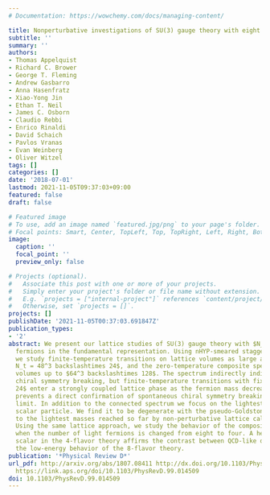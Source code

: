 ```yaml
---
# Documentation: https://wowchemy.com/docs/managing-content/

title: Nonperturbative investigations of SU(3) gauge theory with eight dynamical flavors
subtitle: ''
summary: ''
authors:
- Thomas Appelquist
- Richard C. Brower
- George T. Fleming
- Andrew Gasbarro
- Anna Hasenfratz
- Xiao-Yong Jin
- Ethan T. Neil
- James C. Osborn
- Claudio Rebbi
- Enrico Rinaldi
- David Schaich
- Pavlos Vranas
- Evan Weinberg
- Oliver Witzel
tags: []
categories: []
date: '2018-07-01'
lastmod: 2021-11-05T09:37:03+09:00
featured: false
draft: false

# Featured image
# To use, add an image named `featured.jpg/png` to your page's folder.
# Focal points: Smart, Center, TopLeft, Top, TopRight, Left, Right, BottomLeft, Bottom, BottomRight.
image:
  caption: ''
  focal_point: ''
  preview_only: false

# Projects (optional).
#   Associate this post with one or more of your projects.
#   Simply enter your project's folder or file name without extension.
#   E.g. `projects = ["internal-project"]` references `content/project/deep-learning/index.md`.
#   Otherwise, set `projects = []`.
projects: []
publishDate: '2021-11-05T00:37:03.691847Z'
publication_types:
- '2'
abstract: We present our lattice studies of SU(3) gauge theory with $N_f$ = 8 degenerate
  fermions in the fundamental representation. Using nHYP-smeared staggered fermions
  we study finite-temperature transitions on lattice volumes as large as $L^3 backslashtimes
  N_t = 48^3 backslashtimes 24$, and the zero-temperature composite spectrum on lattice
  volumes up to $64^3 backslashtimes 128$. The spectrum indirectly indicates spontaneous
  chiral symmetry breaking, but finite-temperature transitions with fixed $N_t backslashleq
  24$ enter a strongly coupled lattice phase as the fermion mass decreases, which
  prevents a direct confirmation of spontaneous chiral symmetry breaking in the chiral
  limit. In addition to the connected spectrum we focus on the lightest flavor-singlet
  scalar particle. We find it to be degenerate with the pseudo-Goldstone states down
  to the lightest masses reached so far by non-perturbative lattice calculations.
  Using the same lattice approach, we study the behavior of the composite spectrum
  when the number of light fermions is changed from eight to four. A heavy flavor-singlet
  scalar in the 4-flavor theory affirms the contrast between QCD-like dynamics and
  the low-energy behavior of the 8-flavor theory.
publication: '*Physical Review D*'
url_pdf: http://arxiv.org/abs/1807.08411 http://dx.doi.org/10.1103/PhysRevD.99.014509
  https://link.aps.org/doi/10.1103/PhysRevD.99.014509
doi: 10.1103/PhysRevD.99.014509
---
```

